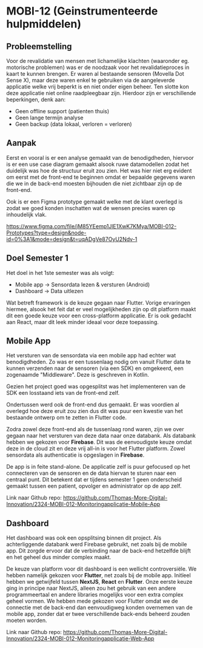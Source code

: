 # MOBI-12 (Geinstrumenteerde hulpmiddelen)

## Probleemstelling
Voor de revalidatie van mensen met lichamelijke klachten (waaronder eg. motorische problemen) was er de noodzaak voor het revalidatieproces in kaart te kunnen brengen. Er waren al bestaande sensoren (Movella Dot Sense X), maar deze waren enkel te gebruiken via de aangeleverde applicatie welke vrij beperkt is en niet onder eigen beheer. Ten slotte kon deze applicatie niet online raadpleegbaar zijn. Hierdoor zijn er verschillende beperkingen, denk aan:

- Geen offline support (patienten thuis)
- Geen lange termijn analyse 
- Geen backup (data lokaal, verloren = verloren)

## Aanpak
Eerst en vooral is er een analyse gemaakt van de benodigdheden, hiervoor is er een use case diagram gemaakt alsook ruwe datamodellen zodat het duidelijk was hoe de structuur eruit zou zien. Het was hier niet erg evident om eerst met de front-end te beginnen omdat er bepaalde gegevens waren die we in de back-end moesten bijhouden die niet zichtbaar zijn op de front-end. 

Ook is er een Figma prototype gemaakt welke met de klant overlegd is zodat we goed konden inschatten wat de wensen precies waren op inhoudelijk vlak.

https://www.figma.com/file/jM85YEemp1JlE1XwK7KMya/MOBI-012-Prototypes?type=design&node-id=0%3A1&mode=design&t=uqADgVe87OyU2Ndv-1


## Doel Semester 1

Het doel in het 1ste semester was als volgt:
- Mobile app -> Sensordata lezen & versturen (Android)
- Dashboard -> Data uitlezen

Wat betreft framework is de keuze gegaan naar Flutter. Vorige ervaringen hiermee, alsook het feit dat er veel mogelijkheden zijn op dit platform maakt dit een goede keuze voor een cross-platform applicatie. Er is ook gedacht aan React, maar dit leek minder ideaal voor deze toepassing.


## Mobile App

Het versturen van de sensordata via een mobile app had echter wat benodigdheden. Zo was er een tussenlaag nodig om vanuit Flutter data te kunnen verzenden naar de sensoren (via een SDK) en omgekeerd, een zogenaamde "Middleware". Deze is geschreven in Kotlin.

Gezien het project goed was opgesplitst was het implementeren van de SDK een losstaand iets van de front-end zelf. 

Ondertussen werd ook de front-end dus gemaakt. Er was voordien al overlegd hoe deze eruit zou zien dus dit was puur een kwestie van het bestaande ontwerp om te zetten in Flutter code. 

Zodra zowel deze front-end als de tussenlaag rond waren, zijn we over gegaan naar het versturen van deze data naar onze databank. Als databank hebben we gekozen voor **Firebase**. Dit was de eenvoudigste keuze omdat deze in de cloud zit en deze vrij all-in is voor het Flutter platform. Zowel sensordata als authenticatie is opgeslagen in **Firebase**. 

De app is in feite stand-alone. De applicatie zelf is puur gefocused op het connecteren van de sensoren en de data hiervan te sturen naar een centraal punt. Dit betekent dat er tijdens semester 1 geen onderscheid gemaakt tussen een patient, opvolger en administrator op de app zelf.

Link naar Github repo: https://github.com/Thomas-More-Digital-Innovation/2324-MOBI-012-Monitoringapplicatie-Mobile-App 

## Dashboard

Het dashboard was ook een opsplitsing binnen dit project. Als achterliggende databank werd Firebase gebruikt, net zoals bij de mobile app. Dit zorgde ervoor dat de verbinding naar de back-end hetzelfde blijft en het geheel dus minder complex maakt. 

De keuze van platform voor dit dashboard is een wellicht controversiële. We hebben namelijk gekozen voor **Flutter**, net zoals bij de mobile app. Initïeel hebben we getwijfeld tussen **NextJS**, **React** en **Flutter**. Onze eerste keuze ging in principe naar NextJS, alleen zou het gebruik van een andere programmeertaal en andere libraries mogelijks voor een extra complex geheel vormen. We hebben mede gekozen voor Flutter omdat we de connectie met de back-end dan eenvoudigweg konden overnemen van de mobile app, zonder dat er twee verschillende back-ends beheerd zouden moeten worden.

Link naar Github repo: https://github.com/Thomas-More-Digital-Innovation/2324-MOBI-012-Monitoringapplicatie-Web-App
